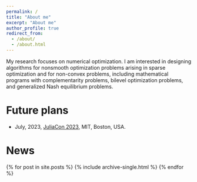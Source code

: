 ```yaml
---
permalink: /
title: "About me"
excerpt: "About me"
author_profile: true
redirect_from:
  - /about/
  - /about.html
---
```


My research focuses on numerical optimization. I am interested in designing algorithms for nonsmooth optimization problems arising in sparse optimization and for non-convex problems, including mathematical programs with complementarity problems, bilevel optimization problems, and generalized Nash equilibrium problems.

Future plans
======

- July, 2023, [JuliaCon 2023](https://juliacon.org/2023/), MIT, Boston, USA.

News
======
{% for post in site.posts %}
  {% include archive-single.html %}
{% endfor %}
